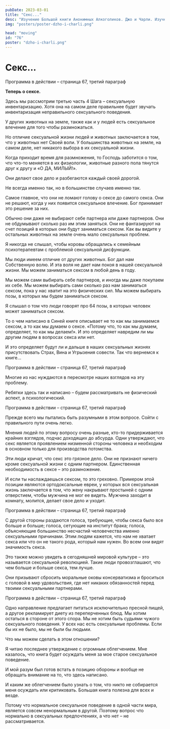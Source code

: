 ```yaml
---
pubDate: 2023-03-01
title: "Секс..."
desc: "Изучение Большой книги Анонимных Алкоголиков. Джо и Чарли. Изучение БК. (075)"
img: "posters/poster-dzho-i-charli.png"

head: "moving"
id: "76"
poster: "dzho-i-charli.png"
---
```


# Секс...

Программа в действии – страница 67, третий параграф

**Теперь о сексе.**

Здесь мы рассмотрим третью часть 4 Шага – сексуальную инвентаризацию. Хотя она на самом деле правильнее будет звучать инвентаризация неправильного сексуального поведения.

У других животных на земле, также как и у людей есть сексуальное влечение для того чтобы размножаться.

Но отличие сексуальной жизни людей и животных заключается в том, что у животных нет Своей воли. У большинства животных на земле, на самом деле, нет никакого выбора в их сексуальной жизни.

Когда приходит время для размножения, то Господь заботится о том, что что-то меняется в их физиологии, животные разного пола тянутся друг к другу и «О ДА, МИЛЫЙ!».

Они делают свое дело и разбегаются каждый своей дорогой.

Не всегда именно так, но в большинстве случаев именно так.

Самое главное, что они не ломают голову о сексе до самого секса. Они не решают, когда у них появится сексуальное влечение. Бог принимает это решение за них.

Обычно они даже не выбирают себе партнера или даже партнеров. Они не обдумывают сколько раз им этим заняться. Они не фантазируют на счет позиций в которых они будут заниматься сексом. Как вы видите у остальных животных на земле очень мало сексуальных проблем.

Я никогда не слышал, чтобы коровы обращались к семейным психотерапевтам с проблемой сексуальной дисфункции.

Мы люди имеем отличие от других животных. Бог дал нам Собственную волю. И эта воля не дает нам покоя в нашей сексуальной жизни. Мы можем заниматься сексом в любой день в году.

Мы можем сами выбирать себе партнеров, и иногда мы даже покупаем их себе. Мы можем выбирать сами сколько раз нам заниматься сексом, пока у нас хватит на это физических сил. Мы можем выбирать позы, в которых мы будем заниматься сексом.

Я слышал о том что люди говорят про 64 позы, в которых человек может заниматься сексом.

То о чем написано в Синей книге описывает не то как мы занимаемся сексом, а то как мы думаем о сексе. «Потому что, то как мы думаем, определяет, то как мы делаем!». И это определяет навредим ли мы другим людям в вопросах секса или нет.

И это определяет будут ли и дальше в наших сексуальных жизнях присутствовать Страх, Вина и Угрызения совести. Так что вернемся к книге…

Программа в действии – страница 67, третий параграф

Многие из нас нуждаются в пересмотре наших взглядов на эту проблему.

Ребятки здесь так и написано – будем рассматривать не физический аспект, а психологический.

Программа в действии – страница 67, третий параграф

Прежде всего мы пытались быть разумными в этом вопросе. Сойти с правильного пути очень легко.

Мнения людей по этому вопросу очень разные, кто-то придерживается крайних взглядов, подчас доходящих до абсурда. Одни утверждают, что секс является проявлением низменной стороны человека и необходим в основном только для производства потомства.

Эти люди кричат, что секс это грязное дело. Они не признают ничего кроме сексуальной жизни с одним партнером. Единственная необходимость в сексе – это размножение.

И если ты наслаждаешься сексом, то это греховно. Примером этой позиции являются ортодоксальные евреи, у которых вся сексуальная жизнь заключается в том, что жену накрывают простыней с одним отверстием, чтобы мужчина не мог ее видеть. Мужчина заходит в комнату, молится, делает свое дело и уходит.

Программа в действии – страница 67, третий параграф

С другой стороны раздаются голоса, требующие, чтобы секса было все больше и больше; голоса, сетующие на институт брака; голоса, объясняющие большинство несчастий человечества именно сексуальными причинами. Этим людям кажется, что нам не хватает секса или что он не такого рода, который нам нужен. Во всем они видят значимость секса.

Это также можно увидеть в сегодняшней мировой культуре – это называется сексуальной революцией. Такие люди провозглашают, что чем больше и больше секса, тем лучше.

Они призывают сбросить моральные оковы консерватизма и броситься с головой в мир удовольствия, где нет никаких обязанностей перед твоими сексуальными партнерами.

Программа в действии – страница 67, третий параграф

Одно направление предлагает питаться исключительно пресной пищей, а другое рекламирует диету из переперченных блюд. Мы хотим остаться в стороне от этого спора. Мы не хотим быть судьями чужого сексуального поведения. У всех нас есть сексуальные проблемы. Если бы их не было, мы не были бы людьми.

Что мы можем сделать в этом отношении?

Я читаю последнее утверждение с огромным облегчением. Мне казалось, что книга будет осуждать меня за мое старое сексуальное поведение.

И мой разум был готов встать в позицию обороны и вообще не обращать внимание на то, что здесь написано.

И каким же облегчением было узнать о том, что никто не собирается меня осуждать или критиковать. Большая книга полезна для всех и везде.

Потому что нормальное сексуальное поведение в одной части мира, является совсем ненормальным в другой. Поэтому вопрос что нормально в сексуальных предпочтениях, а что нет – не рассматривается.

